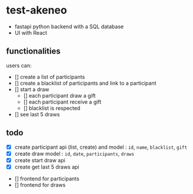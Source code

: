 # test-akeneo

- fastapi python backend with a SQL database
- UI with React

## functionalities

users can:

- [] create a list of participants
- [] create a blacklist of participants and link to a participant
- [] start a draw
  - [] each participant draw a gift
  - [] each participant receive a gift
  - [] blacklist is respected
- [] see last 5 draws

## todo

- [x] create participant api (list, create) and model : `id`, `name`, `blacklist`, `gift`
- [x] create draw model : `id`, `date`, `participants`, `draws`
- [x] create start draw api
- [x] create get last 5 draws api
- [] frontend for participants
- [] frontend for draws
